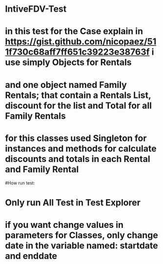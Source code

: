 # IntiveFDV-Test
#  in this test for the Case explain in https://gist.github.com/nicopaez/511f730c68aff7ff651c39223e38763f i use simply Objects for Rentals 
 # and one object named Family Rentals; that contain a Rentals List, discount for the list and Total for all Family Rentals
# for this classes used Singleton for instances and methods for calculate discounts and totals in each Rental and Family Rental

#How run test:

# Only run All Test in Test Explorer

# if you want change values in parameters for Classes, only change date in the variable named: startdate and enddate
